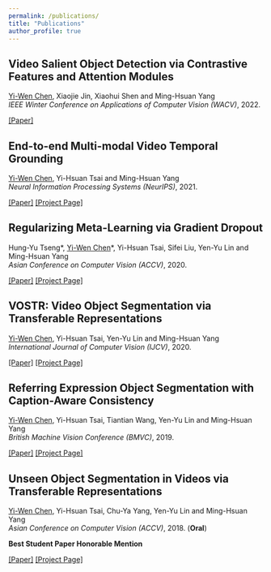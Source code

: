 ```yaml
---
permalink: /publications/
title: "Publications"
author_profile: true
---
```


## Video Salient Object Detection via Contrastive Features and Attention Modules
<ins>Yi-Wen Chen</ins>, Xiaojie Jin, Xiaohui Shen and Ming-Hsuan Yang <br />
*IEEE Winter Conference on Applications of Computer Vision (WACV)*, 2022.

[[Paper]](https://wenz116.github.io/files/WACV22_video_saliency.pdf)

## End-to-end Multi-modal Video Temporal Grounding
<ins>Yi-Wen Chen</ins>, Yi-Hsuan Tsai and Ming-Hsuan Yang <br />
*Neural Information Processing Systems (NeurIPS)*, 2021.

[[Paper]](https://arxiv.org/abs/2107.05624)
[[Project Page]](https://github.com/wenz116/DRFT)

## Regularizing Meta-Learning via Gradient Dropout
Hung-Yu Tseng\*, <ins>Yi-Wen Chen</ins>\*, Yi-Hsuan Tsai, Sifei Liu, Yen-Yu Lin and Ming-Hsuan Yang <br />
*Asian Conference on Computer Vision (ACCV)*, 2020.

[[Paper]](https://arxiv.org/abs/2004.05859)
[[Project Page]](https://github.com/hytseng0509/DropGrad)

## VOSTR: Video Object Segmentation via Transferable Representations
<ins>Yi-Wen Chen</ins>, Yi-Hsuan Tsai, Yen-Yu Lin and Ming-Hsuan Yang <br />
*International Journal of Computer Vision (IJCV)*, 2020.

[[Paper]](https://wenz116.github.io/files/IJCV20_VOSTR.pdf)
[[Project Page]](https://github.com/wenz116/TransferSeg)

## Referring Expression Object Segmentation with Caption-Aware Consistency
<ins>Yi-Wen Chen</ins>, Yi-Hsuan Tsai, Tiantian Wang, Yen-Yu Lin and Ming-Hsuan Yang <br />
*British Machine Vision Conference (BMVC)*, 2019.

[[Paper]](https://arxiv.org/abs/1910.04748)
[[Project Page]](https://github.com/wenz116/lang2seg)

## Unseen Object Segmentation in Videos via Transferable Representations
<ins>Yi-Wen Chen</ins>, Yi-Hsuan Tsai, Chu-Ya Yang, Yen-Yu Lin and Ming-Hsuan Yang <br />
*Asian Conference on Computer Vision (ACCV)*, 2018. (**Oral**)

**Best Student Paper Honorable Mention**

[[Paper]](https://arxiv.org/abs/1901.02444)
[[Project Page]](https://github.com/wenz116/TransferSeg)
